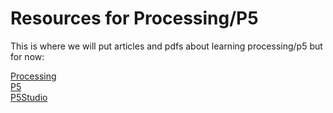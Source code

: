 # Resources for Processing/P5

This is where we will put articles and pdfs about learning processing/p5 but for now:

[Processing](https://processing.org)\
[P5](https://p5js.org)\
[P5Studio](https://p5studio.timrodenbroeker.now.sh/)
